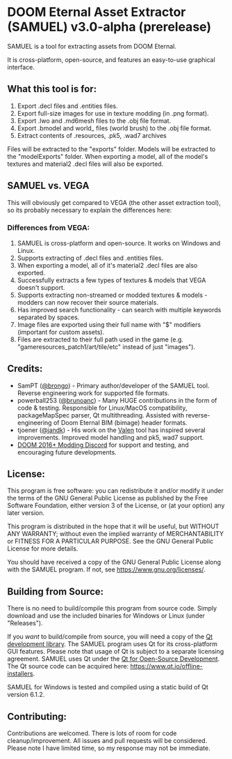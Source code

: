 # DOOM Eternal Asset Extractor (SAMUEL) v3.0-alpha (prerelease)

SAMUEL is a tool for extracting assets from DOOM Eternal. 

It is cross-platform, open-source, and features an easy-to-use graphical interface.

## What this tool is for:

1. Export .decl files and .entities files.
2. Export full-size images for use in texture modding (in .png format).
3. Export .lwo and .md6mesh files to the .obj file format.
4. Export .bmodel and world_ files (world brush) to the .obj file format.
5. Extract contents of .resources, .pk5, .wad7 archives

Files will be extracted to the "exports" folder. Models will be extracted to the "modelExports" folder. When exporting a model, all of the model's textures and material2 .decl files will also be exported.

## SAMUEL vs. VEGA

This will obviously get compared to VEGA (the other asset extraction tool), so its probably necessary to explain the differences here:

### Differences from VEGA:

1. SAMUEL is cross-platform and open-source. It works on Windows and Linux.
2. Supports extracting of .decl files and .entities files.
3. When exporting a model, all of it's material2 .decl files are also exported.
4. Successfully extracts a few types of textures & models that VEGA doesn't support.
5. Supports extracting non-streamed or modded textures & models - modders can now recover their source materials.
6. Has improved search functionality - can search with multiple keywords separated by spaces.
7. Image files are exported using their full name with "$" modifiers (important for custom assets).
8. Files are extracted to their full path used in the game (e.g. "gameresources_patch1/art/tile/etc" instead of just "images").

## Credits:

* SamPT ([@brongo](https://github.com/brongo)) - Primary author/developer of the SAMUEL tool. Reverse engineering work for supported file formats.
* powerball253 ([@brunoanc](https://github.com/brunoanc)) - Many HUGE contributions in the form of code & testing. Responsible for Linux/MacOS compatibility, packageMapSpec parser, Qt multithreading. Assisted with reverse-engineering of Doom Eternal BIM (bimage) header formats.
* tjoener ([@jandk](https://github.com/jandk)) - His work on the [Valen](https://github.com/jandk/valen) tool has inspired several improvements. Improved model handling and pk5, wad7 support.
* [DOOM 2016+ Modding Discord](https://discord.gg/ymRvQaU) for support and testing, and encouraging future developments.


## License:

This program is free software: you can redistribute it and/or modify it under the terms of the GNU General Public License as published by the Free Software Foundation, either version 3 of the License, or (at your option) any later version.

This program is distributed in the hope that it will be useful, but WITHOUT ANY WARRANTY; without even the implied warranty of MERCHANTABILITY or FITNESS FOR A PARTICULAR PURPOSE. See the GNU General Public License for more details.

You should have received a copy of the GNU General Public License along with the SAMUEL program.  If not, see <https://www.gnu.org/licenses/>.


## Building from Source:

There is no need to build/compile this program from source code. Simply download and use the included binaries for Windows or Linux (under "Releases").

If you *want* to build/compile from source, you will need a copy of the [Qt development library](https://www.qt.io/). The SAMUEL program uses Qt for its cross-platform GUI features. Please note that usage of Qt is subject to a separate licensing agreement. SAMUEL uses Qt under the [Qt for Open-Source Development](https://www.qt.io/download-open-source). The Qt source code can be acquired here: https://www.qt.io/offline-installers.

SAMUEL for Windows is tested and compiled using a static build of Qt version 6.1.2.

## Contributing:

Contributions are welcomed. There is lots of room for code cleanup/improvement. All issues and pull requests will be considered. Please note I have limited time, so my response may not be immediate.
